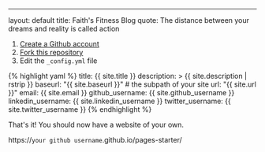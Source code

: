 ---
layout: default
title: Faith's Fitness Blog
quote: The distance between your dreams and reality is called action


1. [Create a Github account](https://github.com/join)
2. [Fork this repository](https://github.com/chesshacker/pages-starter/fork)
3. Edit the `_config.yml` file

{% highlight yaml %}
title: {{ site.title }}
description: >
  {{ site.description | rstrip }}
baseurl: "{{ site.baseurl }}" # the subpath of your site
url: "{{ site.url }}"
email: {{ site.email }}
github_username:  {{ site.github_username }}
linkedin_username: {{ site.linkedin_username }}
twitter_username: {{ site.twitter_username }}
{% endhighlight %}

That's it! You should now have a website of your own.

https://`your github username`.github.io/pages-starter/

